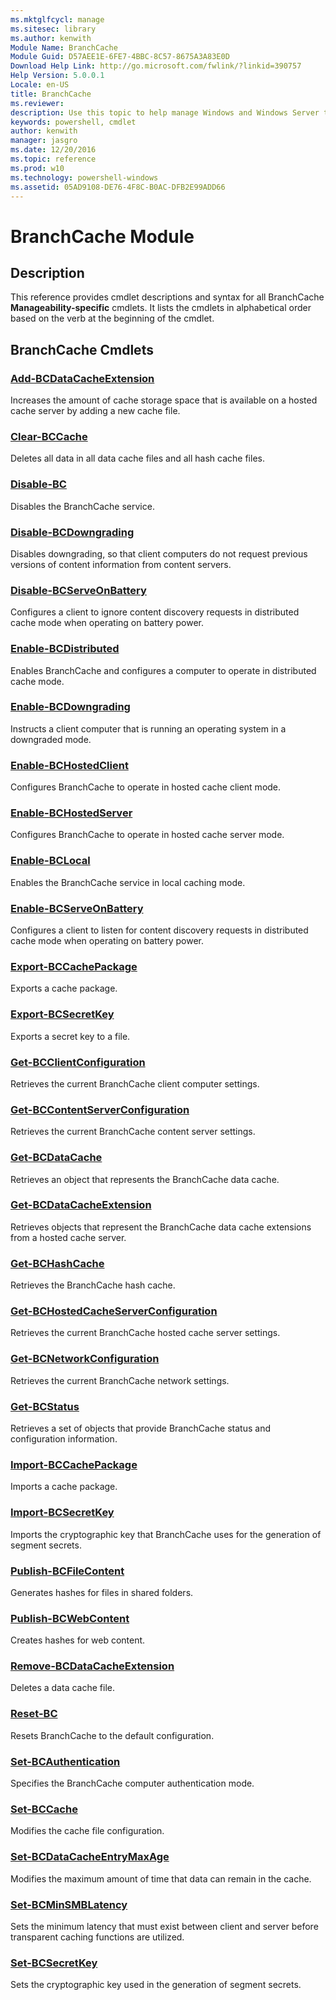 ```yaml
---
ms.mktglfcycl: manage
ms.sitesec: library
ms.author: kenwith
Module Name: BranchCache
Module Guid: D57AEE1E-6FE7-4BBC-8C57-8675A3A83E0D
Download Help Link: http://go.microsoft.com/fwlink/?linkid=390757
Help Version: 5.0.0.1
Locale: en-US
title: BranchCache
ms.reviewer:
description: Use this topic to help manage Windows and Windows Server technologies with Windows PowerShell.
keywords: powershell, cmdlet
author: kenwith
manager: jasgro
ms.date: 12/20/2016
ms.topic: reference
ms.prod: w10
ms.technology: powershell-windows
ms.assetid: 05AD9108-DE76-4F8C-B0AC-DFB2E99ADD66
---
```


# BranchCache Module
## Description
This reference provides cmdlet descriptions and syntax for all BranchCache **Manageability-specific** cmdlets. 
It lists the cmdlets in alphabetical order based on the verb at the beginning of the cmdlet.

## BranchCache Cmdlets
### [Add-BCDataCacheExtension](./Add-BCDataCacheExtension.md)
Increases the amount of cache storage space that is available on a hosted cache server by adding a new cache file.

### [Clear-BCCache](./Clear-BCCache.md)
Deletes all data in all data cache files and all hash cache files.

### [Disable-BC](./Disable-BC.md)
Disables the BranchCache service.

### [Disable-BCDowngrading](./Disable-BCDowngrading.md)
Disables downgrading, so that client computers do not request previous versions of content information from content servers.

### [Disable-BCServeOnBattery](./Disable-BCServeOnBattery.md)
Configures a client to ignore content discovery requests in distributed cache mode when operating on battery power.

### [Enable-BCDistributed](./Enable-BCDistributed.md)
Enables BranchCache and configures a computer to operate in distributed cache mode.

### [Enable-BCDowngrading](./Enable-BCDowngrading.md)
Instructs a client computer that is running an operating system in a downgraded mode.

### [Enable-BCHostedClient](./Enable-BCHostedClient.md)
Configures BranchCache to operate in hosted cache client mode.

### [Enable-BCHostedServer](./Enable-BCHostedServer.md)
Configures BranchCache to operate in hosted cache server mode.

### [Enable-BCLocal](./Enable-BCLocal.md)
Enables the BranchCache service in local caching mode.

### [Enable-BCServeOnBattery](./Enable-BCServeOnBattery.md)
Configures a client to listen for content discovery requests in distributed cache mode when operating on battery power.

### [Export-BCCachePackage](./Export-BCCachePackage.md)
Exports a cache package.

### [Export-BCSecretKey](./Export-BCSecretKey.md)
Exports a secret key to a file.

### [Get-BCClientConfiguration](./Get-BCClientConfiguration.md)
Retrieves the current BranchCache client computer settings.

### [Get-BCContentServerConfiguration](./Get-BCContentServerConfiguration.md)
Retrieves the current BranchCache content server settings.

### [Get-BCDataCache](./Get-BCDataCache.md)
Retrieves an object that represents the BranchCache data cache.

### [Get-BCDataCacheExtension](./Get-BCDataCacheExtension.md)
Retrieves objects that represent the BranchCache data cache extensions from a hosted cache server.

### [Get-BCHashCache](./Get-BCHashCache.md)
Retrieves the BranchCache hash cache.

### [Get-BCHostedCacheServerConfiguration](./Get-BCHostedCacheServerConfiguration.md)
Retrieves the current BranchCache hosted cache server settings.

### [Get-BCNetworkConfiguration](./Get-BCNetworkConfiguration.md)
Retrieves the current BranchCache network settings.

### [Get-BCStatus](./Get-BCStatus.md)
Retrieves a set of objects that provide BranchCache status and configuration information.

### [Import-BCCachePackage](./Import-BCCachePackage.md)
Imports a cache package.

### [Import-BCSecretKey](./Import-BCSecretKey.md)
Imports the cryptographic key that BranchCache uses for the generation of segment secrets.

### [Publish-BCFileContent](./Publish-BCFileContent.md)
Generates hashes for files in shared folders.

### [Publish-BCWebContent](./Publish-BCWebContent.md)
Creates hashes for web content.

### [Remove-BCDataCacheExtension](./Remove-BCDataCacheExtension.md)
Deletes a data cache file.

### [Reset-BC](./Reset-BC.md)
Resets BranchCache to the default configuration.

### [Set-BCAuthentication](./Set-BCAuthentication.md)
Specifies the BranchCache computer authentication mode.

### [Set-BCCache](./Set-BCCache.md)
Modifies the cache file configuration.

### [Set-BCDataCacheEntryMaxAge](./Set-BCDataCacheEntryMaxAge.md)
Modifies the maximum amount of time that data can remain in the cache.

### [Set-BCMinSMBLatency](./Set-BCMinSMBLatency.md)
Sets the minimum latency that must exist between client and server before transparent caching functions are utilized.

### [Set-BCSecretKey](./Set-BCSecretKey.md)
Sets the cryptographic key used in the generation of segment secrets.



